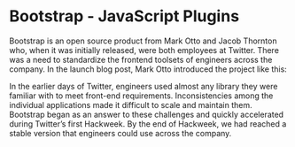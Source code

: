# Bootstrap - JavaScript Plugins

Bootstrap is an open source product from Mark Otto and Jacob Thornton who, when it was initially released, were both
employees at Twitter. There was a need to standardize the frontend toolsets of engineers across the company. In the
launch blog post, Mark Otto introduced the project like this:

In the earlier days of Twitter, engineers used almost any library they were familiar with to meet front-end requirements.
Inconsistencies among the individual applications made it difficult to scale and maintain them. Bootstrap began as an
answer to these challenges and quickly accelerated during Twitter’s first Hackweek. By the end of Hackweek,
we had reached a stable version that engineers could use across the company.
